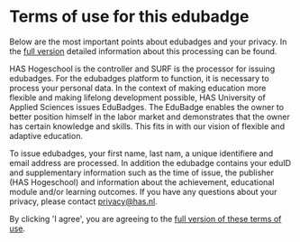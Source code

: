 # Terms of use for this edubadge

Below are the most important points about edubadges and your privacy. In the [full version](https://raw.githubusercontent.com/edubadges/privacy/master/has-hogeschool/edubadges-formal-text-en.md) detailed information about this processing can be found.

HAS Hogeschool is the controller and SURF is the processor for issuing edubadges. For the edubadges platform to function, it is necessary to process your personal data. In the context of making education more flexible and making lifelong development possible, HAS University of Applied Sciences issues EduBadges. The EduBadge enables the owner to better position himself in the labor market and demonstrates that the owner has certain knowledge and skills. This fits in with our vision of flexible and adaptive education.

To issue edubadges, your first name, last nam, a unique identifiere and email address are processed. In addition the edubadge contains your eduID and supplementary information such as the time of issue, the publisher (HAS Hogeschool) and information about the achievement, educational module and/or learning outcomes. If you have any questions about your privacy, please contact [privacy@has.nl](mailto:privacy@has.nl).

By clicking 'I agree', you are agreeing to the [full version of these terms of use](https://raw.githubusercontent.com/edubadges/privacy/master/has-hogeschool/edubadges-formal-text-en.md).